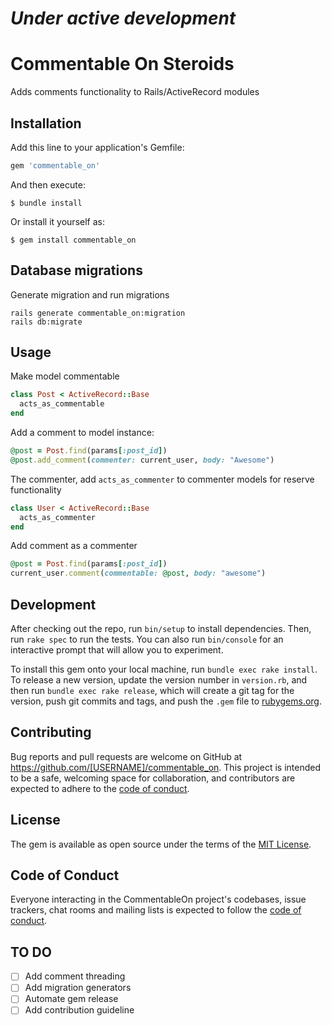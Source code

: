 # _**Under active development**_

# Commentable On Steroids 

Adds comments functionality to Rails/ActiveRecord modules

## Installation

Add this line to your application's Gemfile:

```ruby
gem 'commentable_on'
```

And then execute:

    $ bundle install

Or install it yourself as:

    $ gem install commentable_on

## Database migrations

Generate migration and run migrations

```shell
rails generate commentable_on:migration
rails db:migrate
```

## Usage

Make model commentable

```ruby
class Post < ActiveRecord::Base
  acts_as_commentable
end
```

Add a comment to model instance:
  ```ruby
  @post = Post.find(params[:post_id])
  @post.add_comment(commenter: current_user, body: "Awesome")
   ```

The commenter, add `acts_as_commenter` to commenter models for reserve functionality
```ruby
class User < ActiveRecord::Base
  acts_as_commenter
end
```

Add comment as a commenter
```ruby
@post = Post.find(params[:post_id])
current_user.comment(commentable: @post, body: "awesome")
```
  
## Development

After checking out the repo, run `bin/setup` to install dependencies. Then, run `rake spec` to run the tests. You can also run `bin/console` for an interactive prompt that will allow you to experiment.

To install this gem onto your local machine, run `bundle exec rake install`. To release a new version, update the version number in `version.rb`, and then run `bundle exec rake release`, which will create a git tag for the version, push git commits and tags, and push the `.gem` file to [rubygems.org](https://rubygems.org).

## Contributing

Bug reports and pull requests are welcome on GitHub at https://github.com/[USERNAME]/commentable_on. This project is intended to be a safe, welcoming space for collaboration, and contributors are expected to adhere to the [code of conduct](https://github.com/[USERNAME]/commentable_on/blob/master/CODE_OF_CONDUCT.md).


## License

The gem is available as open source under the terms of the [MIT License](https://opensource.org/licenses/MIT).

## Code of Conduct

Everyone interacting in the CommentableOn project's codebases, issue trackers, chat rooms and mailing lists is expected to follow the [code of conduct](https://github.com/[USERNAME]/commentable_on/blob/master/CODE_OF_CONDUCT.md).

## TO DO

- [ ] Add comment threading
- [ ] Add migration generators 
- [ ] Automate gem release
- [ ] Add contribution guideline
